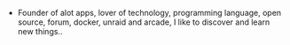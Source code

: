 - Founder of alot apps, lover of technology, programming language, open source, forum, docker, unraid and arcade, I like to discover and learn new things..
  <br>






























